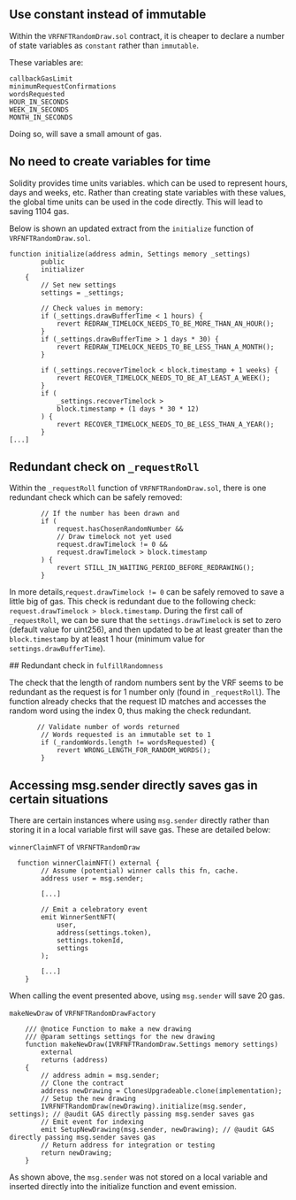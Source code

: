 ## Use constant instead of immutable 

Within the `VRFNFTRandomDraw.sol` contract, it is cheaper to declare a number of state variables as `constant` rather than `immutable`.

These variables are:

```
callbackGasLimit
minimumRequestConfirmations
wordsRequested
HOUR_IN_SECONDS
WEEK_IN_SECONDS
MONTH_IN_SECONDS
```

Doing so, will save a small amount of gas.

## No need to create variables for time 

Solidity provides time units variables. which can be used to represent hours, days and weeks, etc. Rather than creating state variables with these values, the global time units can be used in the code directly. This will lead to saving 1104 gas.

Below is shown an updated extract from the `initialize` function of `VRFNFTRandomDraw.sol`.

```
function initialize(address admin, Settings memory _settings)
        public
        initializer
    {
        // Set new settings
        settings = _settings;

        // Check values in memory:
        if (_settings.drawBufferTime < 1 hours) {
            revert REDRAW_TIMELOCK_NEEDS_TO_BE_MORE_THAN_AN_HOUR();
        }
        if (_settings.drawBufferTime > 1 days * 30) {
            revert REDRAW_TIMELOCK_NEEDS_TO_BE_LESS_THAN_A_MONTH();
        }

        if (_settings.recoverTimelock < block.timestamp + 1 weeks) {
            revert RECOVER_TIMELOCK_NEEDS_TO_BE_AT_LEAST_A_WEEK();
        }
        if (
            _settings.recoverTimelock >
            block.timestamp + (1 days * 30 * 12)
        ) {
            revert RECOVER_TIMELOCK_NEEDS_TO_BE_LESS_THAN_A_YEAR();
        }
[...]
```

## Redundant check on `_requestRoll`

Within the `_requestRoll` function of `VRFNFTRandomDraw.sol`, there is one redundant check which can be safely removed:

```
        // If the number has been drawn and
        if (
            request.hasChosenRandomNumber &&
            // Draw timelock not yet used
            request.drawTimelock != 0 && 
            request.drawTimelock > block.timestamp
        ) {
            revert STILL_IN_WAITING_PERIOD_BEFORE_REDRAWING();
        }

```

In more details,`request.drawTimelock != 0` can be safely removed to save a little big of gas. This check is redundant due to the following check: `request.drawTimelock > block.timestamp`. During the first call of `_requestRoll`, we can be sure that the `settings.drawTimelock` is set to zero (default value for uint256), and then updated to be at least greater than the `block.timestamp` by at least 1 hour (minimum value for `settings.drawBufferTime`). 

## Redundant check in `fulfillRandomness`

The check that the length of random numbers sent by the VRF seems to be redundant as the request is for 1 number only (found in `_requestRoll`). The function already checks that the request ID matches and accesses the random word using the index 0, thus making the check redundant.

```
       // Validate number of words returned
        // Words requested is an immutable set to 1
        if (_randomWords.length != wordsRequested) {
            revert WRONG_LENGTH_FOR_RANDOM_WORDS();
        }
```

## Accessing msg.sender directly saves gas in certain situations

There are certain instances where using `msg.sender` directly rather than storing it in a local variable first will save gas. These are detailed below:

`winnerClaimNFT` of `VRFNFTRandomDraw`

```
  function winnerClaimNFT() external {
        // Assume (potential) winner calls this fn, cache.
        address user = msg.sender;

        [...]

        // Emit a celebratory event
        emit WinnerSentNFT(
            user,
            address(settings.token),
            settings.tokenId,
            settings
        );

        [...]
    }
```

When calling the event presented above, using `msg.sender` will save 20 gas. 

`makeNewDraw` of `VRFNFTRandomDrawFactory`

```
    /// @notice Function to make a new drawing
    /// @param settings settings for the new drawing
    function makeNewDraw(IVRFNFTRandomDraw.Settings memory settings)
        external
        returns (address)
    {
        // address admin = msg.sender;
        // Clone the contract
        address newDrawing = ClonesUpgradeable.clone(implementation);
        // Setup the new drawing
        IVRFNFTRandomDraw(newDrawing).initialize(msg.sender, settings); // @audit GAS directly passing msg.sender saves gas
        // Emit event for indexing
        emit SetupNewDrawing(msg.sender, newDrawing); // @audit GAS directly passing msg.sender saves gas
        // Return address for integration or testing
        return newDrawing;
    }
```

As shown above, the `msg.sender` was not stored on a local variable and inserted directly into the initialize function and event emission. 